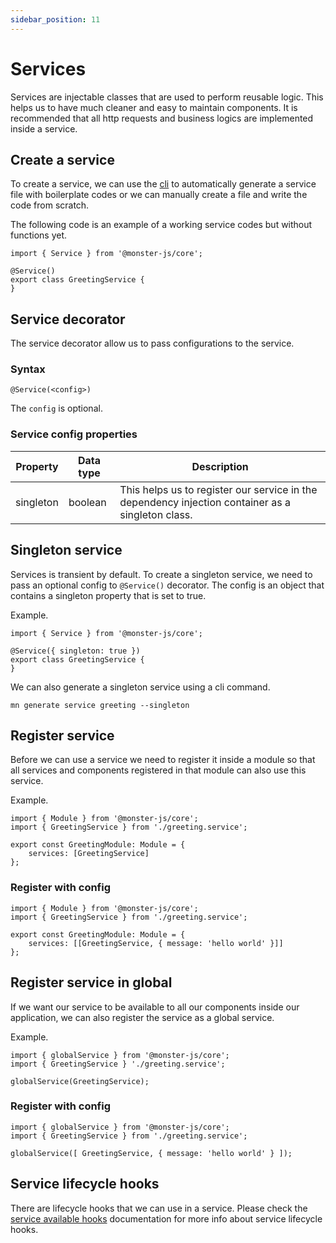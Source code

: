 ```yaml
---
sidebar_position: 11
---
```


# Services

Services are injectable classes that are used to perform reusable logic.
This helps us to have much cleaner and easy to maintain components.
It is recommended that all http requests and business logics are implemented inside a service.

## Create a service

To create a service, we can use the [cli](/docs/category/cli) to automatically generate a service file with boilerplate codes or we can manually create a file and write the code from scratch.

The following code is an example of a working service codes but without functions yet.

```tsx
import { Service } from '@monster-js/core';

@Service()
export class GreetingService {
}
```

## Service decorator

The service decorator allow us to pass configurations to the service.

### Syntax

```tsx
@Service(<config>)
```

The `config` is optional.

### Service config properties

| Property | Data type | Description |
| --- | --- | --- |
| singleton | boolean | This helps us to register our service in the dependency injection container as a singleton class. |

## Singleton service

Services is transient by default.
To create a singleton service, we need to pass an optional config to `@Service()` decorator.
The config is an object that contains a singleton property that is set to true.

Example.

```tsx
import { Service } from '@monster-js/core';

@Service({ singleton: true })
export class GreetingService {
}
```

We can also generate a singleton service using a cli command.

```tsx
mn generate service greeting --singleton
```

## Register service

Before we can use a service we need to register it inside a module so that all services and components registered in that module can also use this service.

Example.

```tsx
import { Module } from '@monster-js/core';
import { GreetingService } from './greeting.service';

export const GreetingModule: Module = {
    services: [GreetingService]
};
```

### Register with config

```tsx
import { Module } from '@monster-js/core';
import { GreetingService } from './greeting.service';

export const GreetingModule: Module = {
    services: [[GreetingService, { message: 'hello world' }]]
};
```

## Register service in global

If we want our service to be available to all our components inside our application, we can also register the service as a global service.

Example.

```tsx title="src/index.ts"
import { globalService } from '@monster-js/core';
import { GreetingService } './greeting.service';

globalService(GreetingService);
```

### Register with config

```tsx title="src/index.ts"
import { globalService } from '@monster-js/core';
import { GreetingService } from './greeting.service';

globalService([ GreetingService, { message: 'hello world' } ]);
```

## Service lifecycle hooks

There are lifecycle hooks that we can use in a service.
Please check the [service available hooks](/docs/main-concept/lifecycle-hooks#service-available-hooks) documentation for more info about service lifecycle hooks.
